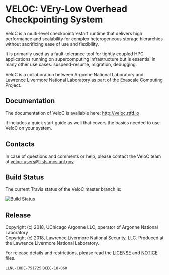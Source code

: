 # VELOC: VEry-Low Overhead Checkpointing System

VeloC is a multi-level checkpoint/restart runtime that delivers 
high performance and scalability for complex heterogeneous storage 
hierarchies without sacrificing ease of use and flexibility.

It is primarily used as a fault-tolerance tool for tightly coupled
HPC applications running on supercomputing infrastructure but is
essential in many other use cases: suspend-resume, migration, 
debugging.

VeloC is a collaboration between Argonne National Laboratory and 
Lawrence Livermore National Laboratory as part of the Exascale 
Computing Project.

## Documentation

The documentation of VeloC is available here: http://veloc.rtfd.io

It includes a quick start guide as well that covers the basics needed
to use VeloC on your system.

## Contacts

In case of questions and comments or help, please contact the VeloC team at 
veloc-users@lists.mcs.anl.gov

## Build Status
The current Travis status of the VeloC master branch is:

[![Build Status](https://api.travis-ci.org/ECP-VeloC/VELOC.png)](https://travis-ci.org/ECP-VeloC/VELOC)

## Release

Copyright (c) 2018, UChicago Argonne LLC, operator of Argonne National Laboratory <br>
Copyright (c) 2018, Lawrence Livermore National Security, LLC.
Produced at the Lawrence Livermore National Laboratory.

For release details and restrictions, please read the [LICENSE](https://github.com/ECP-VeloC/VELOC/blob/master/LICENSE) 
and [NOTICE](https://github.com/ECP-VeloC/VELOC/blob/master/NOTICE) files.

`LLNL-CODE-751725` `OCEC-18-060`
